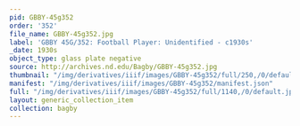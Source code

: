 ```yaml
---
pid: GBBY-45g352
order: '352'
file_name: GBBY-45g352.jpg
label: 'GBBY 45G/352: Football Player: Unidentified - c1930s'
_date: 1930s
object_type: glass plate negative
source: http://archives.nd.edu/Bagby/GBBY-45g352.jpg
thumbnail: "/img/derivatives/iiif/images/GBBY-45g352/full/250,/0/default.jpg"
manifest: "/img/derivatives/iiif/images/GBBY-45g352/manifest.json"
full: "/img/derivatives/iiif/images/GBBY-45g352/full/1140,/0/default.jpg"
layout: generic_collection_item
collection: bagby
---
```

